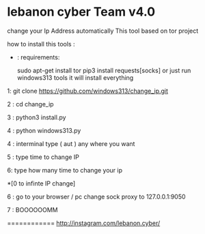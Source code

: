 # lebanon cyber Team v4.0
change your Ip Address automatically  This tool based on tor project


how to install this tools :

* : requirements:

  sudo apt-get install tor
  pip3 install requests[socks]
  or just run windows313 tools it will install everything

1: git clone https://github.com/windows313/change_ip.git

2 : cd change_ip

3 : python3 install.py

4 : python windows313.py

4 : interminal type ( aut ) any where you want
  
5 : type time to change IP

6: type how many time to change your ip 

*[0 to infinte IP change]

6 : go to your browser / pc  change sock proxy to 127.0.0.1:9050

7 : BOOOOOOMM 

============
http://instagram.com/lebanon.cyber/
